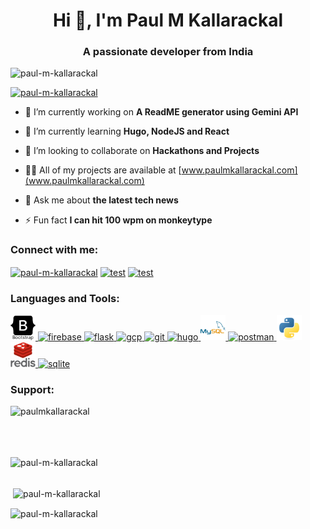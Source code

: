 <h1 align="center">Hi 👋, I'm Paul M Kallarackal</h1>
<h3 align="center">A passionate developer from India</h3>

<p align="left"> <img src="https://komarev.com/ghpvc/?username=paul-m-kallarackal&label=Profile%20views&color=0eb498&style=flat" alt="paul-m-kallarackal" /> </p>

<p align="left"> <a href="https://github.com/ryo-ma/github-profile-trophy"><img src="https://github-profile-trophy.vercel.app/?username=paul-m-kallarackal" alt="paul-m-kallarackal" /></a> </p>

- 🔭 I’m currently working on **A ReadME generator using Gemini API**

- 🌱 I’m currently learning **Hugo, NodeJS and React**

- 👯 I’m looking to collaborate on **Hackathons and Projects**

- 👨‍💻 All of my projects are available at [www.paulmkallarackal.com](www.paulmkallarackal.com)

- 💬 Ask me about **the latest tech news**

- ⚡ Fun fact **I can hit 100 wpm on monkeytype**

<h3 align="left">Connect with me:</h3>
<p align="left">
<a href="https://linkedin.com/in/paul-m-kallarackal" target="blank"><img align="center" src="https://raw.githubusercontent.com/rahuldkjain/github-profile-readme-generator/master/src/images/icons/Social/linked-in-alt.svg" alt="paul-m-kallarackal" height="30" width="40" /></a>
<a href="https://www.youtube.com/c/test" target="blank"><img align="center" src="https://raw.githubusercontent.com/rahuldkjain/github-profile-readme-generator/master/src/images/icons/Social/youtube.svg" alt="test" height="30" width="40" /></a>
<a href="https://discord.gg/test" target="blank"><img align="center" src="https://raw.githubusercontent.com/rahuldkjain/github-profile-readme-generator/master/src/images/icons/Social/discord.svg" alt="test" height="30" width="40" /></a>
</p>

<h3 align="left">Languages and Tools:</h3>
<p align="left"> <a href="https://getbootstrap.com" target="_blank" rel="noreferrer"> <img src="https://raw.githubusercontent.com/devicons/devicon/master/icons/bootstrap/bootstrap-plain-wordmark.svg" alt="bootstrap" width="40" height="40"/> </a> <a href="https://firebase.google.com/" target="_blank" rel="noreferrer"> <img src="https://www.vectorlogo.zone/logos/firebase/firebase-icon.svg" alt="firebase" width="40" height="40"/> </a> <a href="https://flask.palletsprojects.com/" target="_blank" rel="noreferrer"> <img src="https://www.vectorlogo.zone/logos/pocoo_flask/pocoo_flask-icon.svg" alt="flask" width="40" height="40"/> </a> <a href="https://cloud.google.com" target="_blank" rel="noreferrer"> <img src="https://www.vectorlogo.zone/logos/google_cloud/google_cloud-icon.svg" alt="gcp" width="40" height="40"/> </a> <a href="https://git-scm.com/" target="_blank" rel="noreferrer"> <img src="https://www.vectorlogo.zone/logos/git-scm/git-scm-icon.svg" alt="git" width="40" height="40"/> </a> <a href="https://gohugo.io/" target="_blank" rel="noreferrer"> <img src="https://api.iconify.design/logos-hugo.svg" alt="hugo" width="40" height="40"/> </a> <a href="https://www.mysql.com/" target="_blank" rel="noreferrer"> <img src="https://raw.githubusercontent.com/devicons/devicon/master/icons/mysql/mysql-original-wordmark.svg" alt="mysql" width="40" height="40"/> </a> <a href="https://postman.com" target="_blank" rel="noreferrer"> <img src="https://www.vectorlogo.zone/logos/getpostman/getpostman-icon.svg" alt="postman" width="40" height="40"/> </a> <a href="https://www.python.org" target="_blank" rel="noreferrer"> <img src="https://raw.githubusercontent.com/devicons/devicon/master/icons/python/python-original.svg" alt="python" width="40" height="40"/> </a> <a href="https://redis.io" target="_blank" rel="noreferrer"> <img src="https://raw.githubusercontent.com/devicons/devicon/master/icons/redis/redis-original-wordmark.svg" alt="redis" width="40" height="40"/> </a> <a href="https://www.sqlite.org/" target="_blank" rel="noreferrer"> <img src="https://www.vectorlogo.zone/logos/sqlite/sqlite-icon.svg" alt="sqlite" width="40" height="40"/> </a> </p>

<h3 align="left">Support:</h3>
<p><a href="https://www.buymeacoffee.com/paulmkallarackal"> <img align="left" src="https://cdn.buymeacoffee.com/buttons/v2/default-yellow.png" height="50" width="210" alt="paulmkallarackal" /></a></p><br><br><br><br>

<p><img align="left" src="https://github-readme-stats.vercel.app/api/top-langs?username=paul-m-kallarackal&show_icons=true&theme=dark&text_color=ffffff&locale=en&layout=compact" alt="paul-m-kallarackal" /></p><br><br>

<p>&nbsp;<img align="center" src="https://github-readme-stats.vercel.app/api?username=paul-m-kallarackal&show_icons=true&theme=dark&title_color=ffffff&text_color=ffffff&bg_color=000000&cache_seconds=3600&locale=en" alt="paul-m-kallarackal" /></p>

<p><img align="center" src="https://github-readme-streak-stats.herokuapp.com/?user=paul-m-kallarackal&theme=dark" alt="paul-m-kallarackal" /></p>
